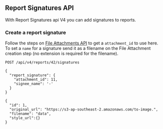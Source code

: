 ## Report Signatures API
With Report Signatures api V4 you can add signatures to reports.

### Create a report signature
Follow the steps on [File Attachments API](#file-attachments-api) to get a
`attachment_id` to use here. To set a `name` for a signature send it as a
filename on the File Attachment creation step (no extension is required for the
filename).

```
POST /api/v4/reports/42/signatures

{
  "report_signature": {
    "attachment_id": 11,
    "signee_name": '-'
  }
}
```

```
{
  "id": 1,
  "original_url": "https://s3-ap-southeast-2.amazonaws.com/to-image.",
  "filename": "data",
  "style_url":{}
}
```
